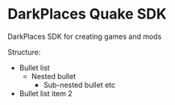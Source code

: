 # DarkPlaces Quake SDK
 DarkPlaces SDK for creating games and mods

Structure:
* Bullet list
    * Nested bullet
        * Sub-nested bullet etc
* Bullet list item 2
